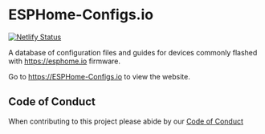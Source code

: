 # ESPHome-Configs.io

[![Netlify Status](https://api.netlify.com/api/v1/badges/0188fbc8-e2bc-4940-96db-4db3552bc8ed/deploy-status)](https://app.netlify.com/sites/esphome-configs/deploys)

A database of configuration files and guides for devices commonly flashed with <https://esphome.io> firmware.

Go to <https://ESPHome-Configs.io> to view the website.

## Code of Conduct

When contributing to this project please abide by our [Code of Conduct](CODE-OF-CONDUCT.md)
